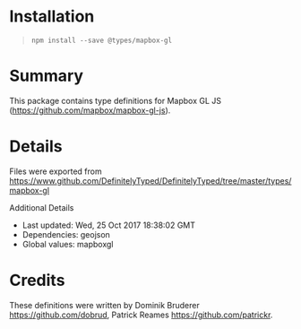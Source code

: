 # Installation
> `npm install --save @types/mapbox-gl`

# Summary
This package contains type definitions for Mapbox GL JS (https://github.com/mapbox/mapbox-gl-js).

# Details
Files were exported from https://www.github.com/DefinitelyTyped/DefinitelyTyped/tree/master/types/mapbox-gl

Additional Details
 * Last updated: Wed, 25 Oct 2017 18:38:02 GMT
 * Dependencies: geojson
 * Global values: mapboxgl

# Credits
These definitions were written by Dominik Bruderer <https://github.com/dobrud>, Patrick Reames <https://github.com/patrickr>.

